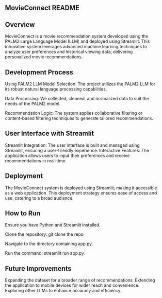 ## MovieConnect README
## Overview
MovieConnect is a movie recommendation system developed using the PALM2 Large Language Model (LLM) and deployed using Streamlit. 
This innovative system leverages advanced machine learning techniques to analyze user preferences and historical viewing data, delivering personalized movie recommendations.

## Development Process
Using PALM2 LLM
Model Selection: The project utilizes the PALM2 LLM for its robust natural language processing capabilities.

Data Processing: We collected, cleaned, and normalized data to suit the needs of the PALM2 model.

Recommendation Logic: The system applies collaborative filtering or content-based filtering techniques to generate tailored recommendations.

## User Interface with Streamlit
Streamlit Integration: The user interface is built and managed using Streamlit, ensuring a user-friendly experience.
Interactive Features: The application allows users to input their preferences and receive recommendations in real-time.
## Deployment
The MovieConnect system is deployed using Streamlit, making it accessible as a web application. This deployment strategy ensures ease of access and use, catering to a broad audience.

## How to Run
Ensure you have Python and Streamlit installed.

Clone the repository: git clone the repo

Navigate to the directory containing app.py.

Run the command: streamlit run app.py.

## Future Improvements
Expanding the dataset for a broader range of recommendations.
Extending the application to mobile devices for wider reach and convenience.
Exploring other LLMs to enhance accuracy and efficiency.

